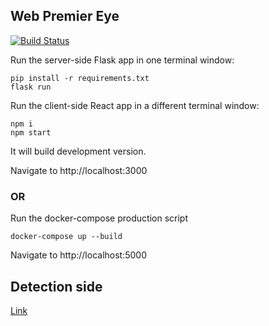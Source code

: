 
## Web Premier Eye

[![Build Status](https://travis-ci.org/Sapfir0/web-premier-eye.svg?branch=master)](https://travis-ci.org/Sapfir0/web-premier-eye)

Run the server-side Flask app in one terminal window:

    pip install -r requirements.txt
    flask run

Run the client-side React app in a different terminal window:

    npm i
    npm start

It will build development version.

Navigate to http://localhost:3000



### OR

Run the docker-compose production script

    docker-compose up --build
    
Navigate to http://localhost:5000
    
## Detection side

[Link](https://github.com/Sapfir0/premier-eye)